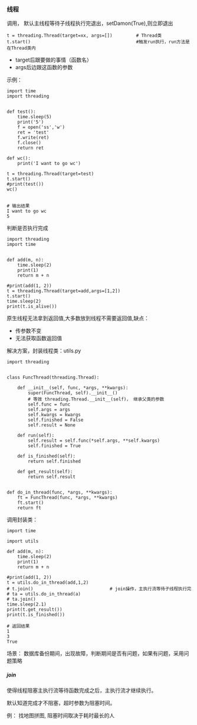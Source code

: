 ### 线程
调用， 默认主线程等待子线程执行完退出，setDamon(True),则立即退出
```
t = threading.Thread(target=xx, args=[])         # Thread类
t.start()                                        #触发run执行，run方法是在Thread类内
```
- target后跟要做的事情（函数名）
- args后边跟这函数的参数

示例：
```
import time
import threading


def test():
	time.sleep(5)
	print('5')
	f = open('ss','w')
	ret = 'test'
	f.write(ret)
	f.close()
	return ret

def wc():
	print('I want to go wc')

t = threading.Thread(target=test)
t.start()
#print(test())
wc()


# 输出结果
I want to go wc
5
```
判断是否执行完成
```
import threading
import time


def add(m, n):
	time.sleep(2)
	print(1)
	return m + n

#print(add(1, 2))
t = threading.Thread(target=add,args=[1,2])
t.start()
time.sleep(2)
print(t.is_alive())
```
原生线程无法拿到返回值,大多数放到线程不需要返回值,缺点：
- 传参数不变
- 无法获取函数返回值

解决方案，封装线程类：utils.py
```
import threading


class FuncThread(threading.Thread):

	def __init__(self, func, *args, **kwargs):
		super(FuncThread, self).__init__()
		# 等效 threading.Thread.__init__(self)， 继承父类的参数
		self.func = func
		self.args = args
		self.kwargs = kwargs
		self.finished = False
		self.result = None

	def run(self):
		self.result = self.func(*self.args, **self.kwargs)
		self.finished = True

	def is_finished(self):
		return self.finished

	def get_result(self):
		return self.result


def do_in_thread(func, *args, **kwargs):
	ft = FuncThread(func, *args, **kwargs)
	ft.start()
	return ft
```
调用封装类：
```
import time

import utils

def add(m, n):
	time.sleep(2)
	print(1)
	return m + n

#print(add(1, 2))
t = utils.do_in_thread(add,1,2)
# t.join()                             # join操作，主执行流等待子线程执行完
# ta = utils.do_in_thread(a)
# ta.join()
time.sleep(2.1)
print(t.get_result())
print(t.is_finished())

# 返回结果
1
3
True
```
场景： 数据库备份期间，出现故障，判断期间是否有问题，如果有问题，采用问题策略

##### join
使得线程阻塞主执行流等待函数完成之后，主执行流才继续执行。

默认知道完成才不阻塞，超时参数为阻塞时间。

例： 找地图拼图, 阻塞时间取决于耗时最长的人


